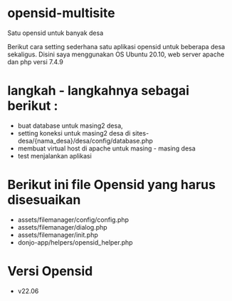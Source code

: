 # opensid-multisite

Satu opensid untuk banyak desa

Berikut cara setting sederhana satu aplikasi opensid untuk beberapa desa sekaligus. Disini saya menggunakan OS Ubuntu 20.10, web server apache dan php versi 7.4.9

# langkah - langkahnya sebagai berikut :

- buat database untuk masing2 desa,
- setting koneksi untuk masing2 desa di sites-desa/{nama_desa}/desa/config/database.php
- membuat virtual host di apache untuk masing - masing desa
- test menjalankan aplikasi

# Berikut ini file Opensid yang harus disesuaikan

- assets/filemanager/config/config.php
- assets/filemanager/dialog.php
- assets/filemanager/init.php
- donjo-app/helpers/opensid_helper.php

# Versi Opensid

- v22.06
